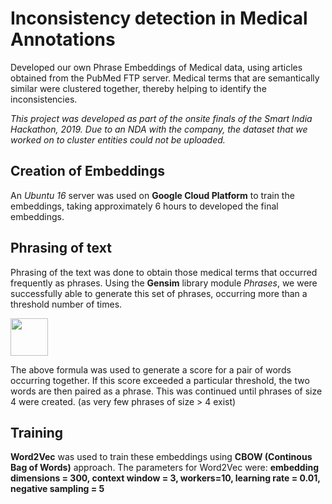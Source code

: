 # Inconsistency detection in Medical Annotations
Developed our own Phrase Embeddings of Medical data, using articles obtained from the PubMed FTP server. Medical terms that are semantically similar were clustered together, thereby helping to identify the inconsistencies.

*This project was developed as part of the onsite finals of the Smart India Hackathon, 2019. Due to an NDA with the company, the dataset that we worked on to cluster entities could not be uploaded.*

## Creation of Embeddings

An *Ubuntu 16* server was used on **Google Cloud Platform** to train the embeddings, taking approximately 6 hours to developed the final embeddings.


## Phrasing of text

Phrasing of the text was done to obtain those medical terms that occurred frequently as phrases. Using the **Gensim** library module *Phrases*, we were successfully able to generate this set of phrases, occurring more than a threshold number of times.

<img src = "https://i.stack.imgur.com/KXD7F.png" height="60"/>

The above formula was used to generate a score for a pair of words occurring together. If this score exceeded a particular threshold, the two words are then paired as a phrase. This was continued until phrases of size 4 were created. (as very few phrases of size > 4 exist)


## Training

**Word2Vec** was used to train these embeddings using **CBOW (Continous Bag of Words)** approach.
The parameters for Word2Vec were: **embedding dimensions = 300, context window = 3, workers=10, learning rate = 0.01, negative sampling = 5**
